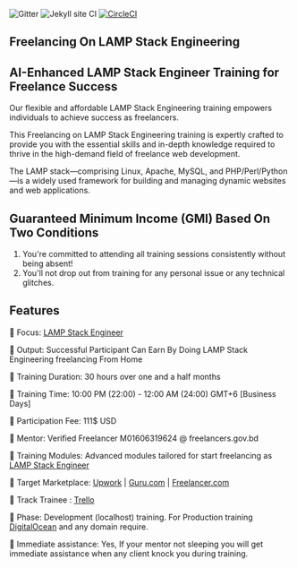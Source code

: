 ![Gitter](https://badges.gitter.im/School-Of-Freelancing/Lobby.svg)
![Jekyll site CI](https://github.com/SchoolOfFreelancing/BackOffice/workflows/Jekyll%20site%20CI/badge.svg?branch=master)
[![CircleCI](https://dl.circleci.com/status-badge/img/gh/SchoolOfFreelancing/Freelancing-On-Linux/tree/main.svg?style=svg)](https://dl.circleci.com/status-badge/redirect/gh/SchoolOfFreelancing/Freelancing-On-Linux/tree/main)

## Freelancing On LAMP Stack Engineering
## AI-Enhanced LAMP Stack Engineer Training for Freelance Success

Our flexible and affordable LAMP Stack Engineering training empowers individuals to achieve success as freelancers.

This Freelancing on LAMP Stack Engineering training is expertly crafted to provide you with the essential skills and in-depth knowledge required to thrive in the high-demand field of freelance web development.

The LAMP stack—comprising Linux, Apache, MySQL, and PHP/Perl/Python—is a widely used framework for building and managing dynamic websites and web applications.

## Guaranteed Minimum Income (GMI) Based On Two Conditions
1) You're committed to attending all training sessions consistently without being absent!
2) You'll not drop out from training for any personal issue or any technical glitches.

## Features 

📢 Focus: [LAMP Stack Engineer](https://www.upwork.com/hire/lamp-freelancers/) 

📢 Output: Successful Participant Can Earn By Doing LAMP Stack Engineering freelancing From Home

📢 Training Duration: 30 hours over one and a half months

📢 Training Time: 10:00 PM (22:00) - 12:00 AM (24:00) GMT+6 [Business Days]

📢 Participation Fee: 111$ USD

📢 Mentor: Verified Freelancer M01606319624 @ freelancers.gov.bd

📢 Training Modules: Advanced modules tailored for start freelancing as [LAMP Stack Engineer](https://www.upwork.com/hire/lamp-freelancers/) 
 
📢 Target Marketplace: [Upwork](https://www.upwork.com/) | [Guru.com](https://www.guru.com/) | [Freelancer.com](https://www.freelancer.com/) 

📢 Track Trainee : [Trello](https://trello.com/b/RFo7GNdY/school-of-freelancing)

📢 Phase: Development (localhost) training. For Production training [DigitalOcean](https://try.digitalocean.com/freetrialoffer/) and any domain require.

📢 Immediate assistance: Yes, If your mentor not sleeping you will get immediate assistance when any client knock you during training. 

